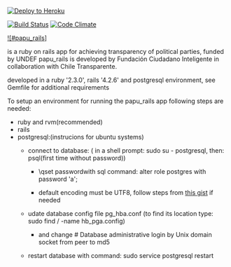 [![Deploy to Heroku](https://www.herokucdn.com/deploy/button.png)](https://heroku.com/deploy)

[![Build Status](https://api.travis-ci.org/jbci/papu_rails.svg?branch=master)](https://travis-ci.org/jbci/papu_rails)
[![Code Climate](https://codeclimate.com/github/jbci/papu_rails/badges/gpa.svg)](https://codeclimate.com/github/jbci/papu_rails)

[![#papu_rails]](https://guarded-ocean-48128.herokuapp.com/)

is a ruby on rails app for achieving transparency of political parties, funded by UNDEF papu_rails is developed by Fundación Ciudadano Inteligente in
collaboration with Chile Transparente.

developed in a ruby '2.3.0', rails '4.2.6' and postgresql environment, see Gemfile for additional requirements

To setup an environment for running the papu_rails app following steps are needed:
+ ruby and rvm(recommended)
+ rails
+ postgresql:(instrucions for ubuntu systems)
    + connect to database: ( in a shell prompt: sudo su - postgresql, then: psql(first time without password))
        + \qset passwordwith sql command: alter role postgres with password 'a';
    
        + default encoding must be UTF8, follow steps from [this gist](https://gist.github.com/ffmike/877447) if needed

    + udate database config file pg_hba.conf (to find its location type: sudo find / -name hb_pga.config)
        + and change \# Database administrative login by Unix domain socket from peer to md5

    + restart database with command: sudo service postgresql restart

